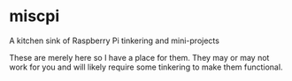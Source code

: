 # miscpi
A kitchen sink of Raspberry Pi tinkering and mini-projects

These are merely here so I have a place for them. They may or may not work for you and will likely require some tinkering to make them functional.
